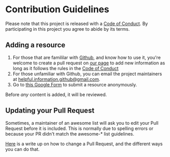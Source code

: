 # Contribution Guidelines

Please note that this project is released with a [Code of Conduct](https://learning.cheap/code-of-conduct). By participating in this project you agree to abide by its terms.

## Adding a resource

1. For those that are famililar with [Github](https://github.com), and know how to use it, you're welcome to create a pull request on [our page](https://github.com/helpful-information/crisis.tools) to add new information as long as it follows the rules in the [Code of Conduct](#code-of-conduct)
2. For those unfamiliar with Github, you can email the project maintainers at [helpful.information.github@gmail.com](mailto:helpful.information.github@gmail.com). 
3. Go to [this Google Form](https://forms.gle/kwfcCUKZd23SayEw9) to submit a resource anonymously.

Before _any_ content is added, it will be reviewed.

## Updating your Pull Request

Sometimes, a maintainer of an awesome list will ask you to edit your Pull Request before it is included. This is normally due to spelling errors or because your PR didn't match the awesome-* list guidelines.

[Here](https://github.com/RichardLitt/knowledge/blob/master/github/amending-a-commit-guide.md) is a write up on how to change a Pull Request, and the different ways you can do that.
